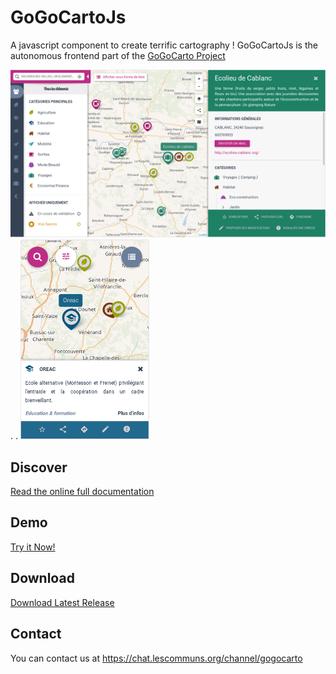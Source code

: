 GoGoCartoJs
==========
A javascript component to create terrific cartography ! GoGoCartoJs is the autonomous frontend part of the [GoGoCarto Project](https://github.com/pixelhumain/GoGoCarto)

![alt text](docs/images/desktop.png "Desktop")
.   .   ![alt text](docs/images/mobile.png "Mobile")


Discover
-------------------

[Read the online full documentation](https://pixelhumain.github.io/GoGoCartoJs)

Demo
-----

[Try it Now!](https://pixelhumain.github.io/GoGoCartoJs/web/examples)


Download
--------

[Download Latest Release](https://github.com/pixelhumain/GoGoCartoJs/releases)


Contact
--------
You can contact us at https://chat.lescommuns.org/channel/gogocarto


